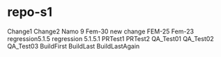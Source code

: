# repo-s1
Change1
Change2
Namo 9
Fem-30
new change
FEM-25
Fem-23
regression5.1.5
regression 5.1.5.1
PRTest1
PRTest2
QA_Test01
QA_Test02
QA_Test03
BuildFirst
BuildLast
BuildLastAgain
